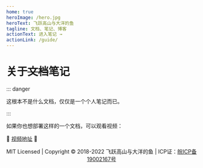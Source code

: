 ```yaml
---
home: true
heroImage: /hero.jpg
heroText: 飞跃高山与大洋的鱼
tagline: 文档、笔记、博客
actionText: 进入笔记 →
actionLink: /guide/
---
```


# 关于~~文档~~笔记

::: danger

这根本不是什么文档，仅仅是一个个人笔记而已。

:::

如果你也想部署这样的一个文档，可以观看视频：

:tada: [视频地址](https://www.bilibili.com/video/av43316513/) :tada:

<p style="text-align:center;">MIT Licensed | Copyright © 2018-2022 飞跃高山与大洋的鱼 | ICP证：<a href="http://www.beian.miit.gov.cn" target="_blank" rel="noopener noreferrer">皖ICP备19002167号</a></p>
